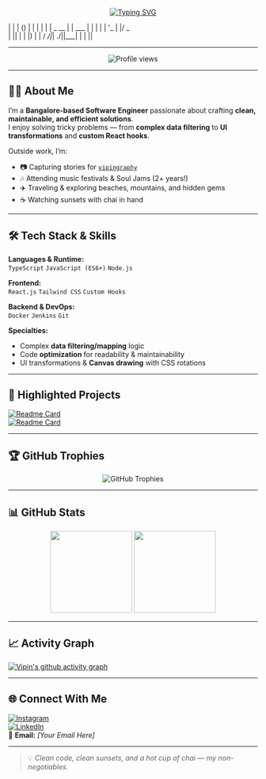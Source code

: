 <!-- Typing SVG Banner -->
<p align="center">
  <a href="https://git.io/typing-svg">
    <img src="https://readme-typing-svg.herokuapp.com?font=Fira+Code&size=24&duration=3000&pause=1000&color=1abc9c&center=true&vCenter=true&width=500&lines=Hey%2C+I'm+Vipin+Yadav;Software+Engineer+%7C+Traveler+%7C+Photographer;Clean+Code+%26+Chai+Lover;Welcome+to+my+GitHub!" alt="Typing SVG" />
  </a>
</p>

<!-- ASCII Name -->
| | | () | |
| | | | _ __ | | ___
| | | | | '_ | |/ _ \
| || | | |) | | /
_/|_| ./||___|
| |
||


---

<p align="center">
  <img src="https://komarev.com/ghpvc/?username=vipin-yadav&label=Profile%20Views&color=0e75b6&style=flat" alt="Profile views" />  
</p>

---

## 🧑‍💻 About Me  
I’m a **Bangalore-based Software Engineer** passionate about crafting **clean, maintainable, and efficient solutions**.  
I enjoy solving tricky problems — from **complex data filtering** to **UI transformations** and **custom React hooks**.  

Outside work, I’m:  
- 📷 Capturing stories for [`vipingraphy`](https://instagram.com/vipingraphy)  
- 🎶 Attending music festivals & Soul Jams (2+ years!)  
- ✈️ Traveling & exploring beaches, mountains, and hidden gems  
- ☕ Watching sunsets with chai in hand  

---

## 🛠️ Tech Stack & Skills  

**Languages & Runtime:**  
`TypeScript` `JavaScript (ES6+)` `Node.js`  

**Frontend:**  
`React.js` `Tailwind CSS` `Custom Hooks`  

**Backend & DevOps:**  
`Docker` `Jenkins` `Git`  

**Specialties:**  
- Complex **data filtering/mapping** logic  
- Code **optimization** for readability & maintainability  
- UI transformations & **Canvas drawing** with CSS rotations  

---

## 📌 Highlighted Projects  

[![Readme Card](https://github-readme-stats.vercel.app/api/pin/?username=vipin-yadav&repo=usePolling&theme=tokyonight)](https://github.com/vipin-yadav/usePolling)  
[![Readme Card](https://github-readme-stats.vercel.app/api/pin/?username=vipin-yadav&repo=signature-canvas&theme=tokyonight)](https://github.com/vipin-yadav/signature-canvas)  

---

## 🏆 GitHub Trophies  

<p align="center">
  <img src="https://github-profile-trophy.vercel.app/?username=vipin-yadav&theme=tokyonight&row=1&column=6" alt="GitHub Trophies" />
</p>

---

## 📊 GitHub Stats  

<p align="center">
  <img src="https://github-readme-stats.vercel.app/api?username=vipin-yadav&show_icons=true&theme=tokyonight" height="165" />
  <img src="https://github-readme-stats.vercel.app/api/top-langs/?username=vipin-yadav&layout=compact&theme=tokyonight" height="165" />
</p>

---

## 📈 Activity Graph  
[![Vipin's github activity graph](https://github-readme-activity-graph.vercel.app/graph?username=vipin-yadav&theme=react-dark)](https://github.com/vipin-yadav)

---

## 🌐 Connect With Me  
[![Instagram](https://img.shields.io/badge/Instagram-%40vipingraphy-E4405F?style=flat&logo=instagram&logoColor=white)](https://instagram.com/vipingraphy)  
[![LinkedIn](https://img.shields.io/badge/LinkedIn-Vipin%20Yadav-blue?style=flat&logo=linkedin)](#)  
📧 **Email:** *[Your Email Here]*  

---

> 💡 *Clean code, clean sunsets, and a hot cup of chai — my non-negotiables.*
